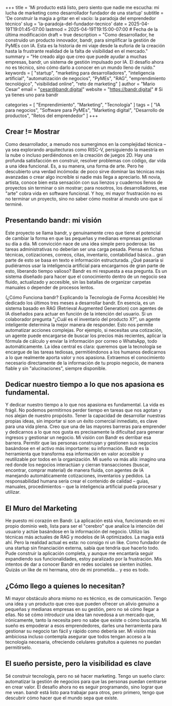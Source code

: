 +++
title = 'Mi producto está listo, pero siento que nadie me escucha: mi lucha de marketing como desarrollador fundador de una startup'
subtitle = 'De construir la magia a gritar en el vacío: la paradoja del emprendedor técnico'
slug = 'la-paradoja-del-fundador-tecnico'
date = 2025-04-19T19:01:45-07:00
lastmod = 2025-04-19T19:15:00-07:00 # Fecha de la última modificación
draft = true
description = "Como desarrollador, he construido un producto innovador, bandr, para simplificar la gestión de PyMEs con IA. Esta es la historia de mi viaje desde la euforia de la creación hasta la frustrante realidad de la falta de visibilidad en el mercado."
summary = "He creado algo que creo que puede ayudar a muchas empresas, bandr, un sistema de gestión impulsado por IA. El desafío ahora no es técnico, sino cómo darlo a conocer en un mundo lleno de ruido."
keywords = [
  "startup",
  "marketing para desarrolladores",
  "inteligencia artificial",
  "automatización de negocios",
  "PyMEs",
  "RAG",
  "emprendimiento tecnológico",
  "visibilidad online",
  "reto de marketing"
]
author = "Mario Cesar"
email = "cesar@bandr.digital"
website = "https://bandr.digital" # Si ya tienes uno para bandr

categories = [
  "Emprendimiento",
  "Marketing",
  "Tecnología"
]
tags = [
  "IA para negocios",
  "Software para PyMEs",
  "Marketing digital",
  "Desarrollo de productos",
  "Retos del emprendedor"
]
+++

## Crear != Mostrar
Como desarrollador, a menudo nos sumergimos en la complejidad técnica – ya sea explorando arquitecturas como RISC-V, persiguiendo la maestría en la nube o incluso perdiéndonos en la creación de juegos 2D. Hay una profunda satisfacción en construir, resolver problemas con código, dar vida a una idea funcional. Es, a su manera, una forma de arte. Pero he descubierto una verdad incómoda: de poco sirve dominar las técnicas más avanzadas o crear algo increíble si nadie más llega a apreciarlo. Mi novia, artista, conoce bien esta sensación con sus lienzos y cuadernos llenos de proyectos sin terminar o sin mostrar; para nosotros, los desarrolladores, ese "arte" cobra vida en software funcional. Y hoy, mi mayor frustración no es no terminar un proyecto, sino no saber cómo mostrar al mundo uno que sí terminé.

## Presentando bandr: mi visión

Este proyecto se llama bandr, y genuinamente creo que tiene el potencial de cambiar la forma en que las pequeñas y medianas empresas gestionan su día a día. Mi convicción nace de una idea simple pero poderosa: las tareas administrativas no deberían ser una carga pesada. Piensa en fichas técnicas, cotizaciones, correos, citas, inventario, contabilidad básica... gran parte de esto se basa en texto e información estructurada. ¿Qué pasaría si pudiéramos usar la inteligencia artificial para encargarnos de gran parte de esto, liberando tiempo valioso?
Bandr es mi respuesta a esa pregunta. Es un sistema diseñado para hacer que el conocimiento dentro de un negocio sea fluido, actualizado y accesible, sin las batallas de organizar carpetas manuales o depender de procesos lentos.

(¿Cómo Funciona bandr? Explicando la Tecnología de Forma Accesible)
He dedicado los últimos tres meses a desarrollar bandr. En esencia, es un sistema basado en RAG (Retrieval Augmented Generation) con agentes de IA diseñados para actuar en función de la intención del usuario. Si un colaborador pregunta "¿Cuál es el inventario del producto X?", un agente inteligente determina la mejor manera de responder. Esto nos permite automatizar acciones complejas.
Por ejemplo, si necesitas una cotización, un agente puede encargarse de buscar los precios más recientes, aplicar la fórmula de cálculo y enviar la información por correo o WhatsApp, todo automáticamente. La idea central es clara: queremos que la tecnología se encargue de las tareas tediosas, permitiéndonos a los humanos dedicarnos a lo que realmente aporta valor y nos apasiona. Extraemos el conocimiento necesario directamente de la información de tu propio negocio, de manera fiable y sin "alucinaciones", siempre disponible.

## Dedicar nuestro tiempo a lo que nos apasiona es fundamental.

Y dedicar nuestro tiempo a lo que nos apasiona es fundamental. La vida es frágil. No podemos permitirnos perder tiempo en tareas que nos agotan y nos alejan de nuestro propósito. Tener la capacidad de desarrollar nuestras propias ideas, sin importar si son un éxito comercial inmediato, es clave para una vida plena. Creo que una de las mayores barreras para emprender y dedicarnos a lo que nos gusta es precisamente la dificultad para generar ingresos y gestionar un negocio.
Mi visión con Bandr es derribar esa barrera. Permitir que las personas construyan y gestionen sus negocios basándose en el activo más importante: su información. Bandr es la herramienta que transforma esa información en valor accesible y reutilizable por todos en la organización. Mi sueño va más allá: imagino una red donde los negocios interactúan y cierran transacciones (buscar, encontrar, comprar material) de manera fluida, con agentes de IA manejando automáticamente cotizaciones, inventarios y pedidos. La responsabilidad humana sería crear el contenido de calidad – guías, manuales, procedimientos – que la inteligencia artificial pueda procesar y utilizar.

## El Muro del Marketing

He puesto mi corazón en Bandr. La aplicación está viva, funcionando en mi propio dominio web, lista para ser el "cerebro" que analice la intención del usuario y actúe basándose en la información del negocio. Utilizo las técnicas más actuales de RAG y modelos de IA optimizados. La magia está ahí.
Pero la realidad actual es esta: no consigo ni un like.
Como fundador de una startup sin financiación externa, sabía que tendría que hacerlo todo. Pude construir la aplicación completa, y aunque me encantaría seguir expandiendo sus funcionalidades, estoy paralizado por la frustración. Mis intentos de dar a conocer Bandr en redes sociales se sienten inútiles. Quizás un like de mi hermana, otro de mi prometida... y eso es todo.

## ¿Cómo llego a quienes lo necesitan?

Mi mayor obstáculo ahora mismo no es técnico, es de comunicación. Tengo una idea y un producto que creo que pueden ofrecer un alivio genuino a pequeñas y medianas empresas en su gestión, pero no sé cómo llegar a ellas. No sé cómo introducir una idea tan novedosa a un mercado que, irónicamente, tanto la necesita pero no sabe que existe o cómo buscarla.
Mi sueño es empoderar a esos emprendedores, darles una herramienta para gestionar su negocio tan fácil y rápido como debería ser. Mi visión más ambiciosa incluso contempla asegurar que todos tengan acceso a la tecnología necesaria, ofreciendo celulares gratuitos a quienes no puedan permitírselo.

## El sueño persiste, pero la visibilidad es clave

Sé construir tecnología, pero no sé hacer marketing. Tengo un sueño claro: automatizar la gestión de negocios para que las personas puedan centrarse en crear valor. El desafío ahora no es seguir programando, sino lograr que me vean. bandr está listo para trabajar para otros, pero primero, tengo que descubrir cómo hacer que el mundo sepa que existe.
